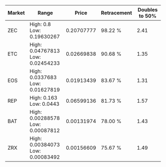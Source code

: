 | Market | Range | Price| Retracement | Doubles to 50% |
| --- | --- | --- | --- | --- |
| ZEC | High: 0.8<br />Low: 0.19630267 | 0.20707777 | 98.22 % | 2.41 |
| ETC | High: 0.04767813<br />Low: 0.02454233 | 0.02669838 | 90.68 % | 1.35 |
| EOS | High: 0.0337683<br />Low: 0.01627819 | 0.01913439 | 83.67 % | 1.31 |
| REP | High: 0.163<br />Low: 0.0443 | 0.06599136 | 81.73 % | 1.57 |
| BAT | High: 0.00288578<br />Low: 0.00087812 | 0.00131974 | 78.00 % | 1.43 |
| ZRX | High: 0.00384073<br />Low: 0.00083492 | 0.00156609 | 75.67 % | 1.49 |
